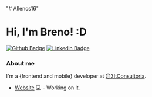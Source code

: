 "# Allencs16" 

# Hi, I'm Breno! :D

[![Github Badge](https://img.shields.io/badge/-Github-000?style=flat-square&logo=Github&logoColor=white&link=https://github.com/Allencs16)](https://github.com/Allencs16)
[![Linkedin Badge](https://img.shields.io/badge/-LinkedIn-blue?style=flat-square&logo=Linkedin&logoColor=white&link=https://www.linkedin.com/in/breno-alencar-5015631a3/)](https://www.linkedin.com/in/breno-alencar-5015631a3/)

### About me
I'm a {frontend and mobile} developer at [@3ItConsultoria](https://3itconsultoria.com.br/).

- [Website]() 💻 - Working on it.
